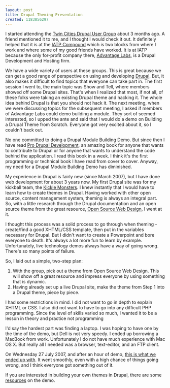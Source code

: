 ```yaml
---
layout: post
title: Drupal Theming Presentation
created: 1183856297
---
```


I started attending the [Twin Cities Drupal User Group](http://groups.drupal.org/twin-cities "Twin Cities Drupal User Group") about 3 months ago. A friend mentioned it to me, and I thought I would check it out. It definitely helped that it is at the [IATP Compound](http://www.iatp.org/ "IATP - Institute for Agriculture and Trade Policy") which is two blocks from where I work and where some of my good friends have worked. It is at IATP because the only for-profit company there, [Advantage Labs](http://www.advantagelabs.com/ "Advantage Labs"), is a Drupal Development and Hosting firm.

We have a wide variety of users at these groups. This is great because we can get a good range of perspective on using and developing [Drupal](http://drupal.org/ "Drupal"). But, it also makes it difficult to find topics that everyone can take part in. The first session I went to, the main topic was Show and Tell, where members showed off some Drupal sites. That's when I realized that most, if not all, of these folks were taking an existing Drupal theme and hacking it. The whole idea behind Drupal is that you should not hack it. The next meeting, when we were discussing topics for the subsequent meeting, I asked if members of Advantage Labs could demo building a module. They sort of seemed interested, so I upped the ante and said that I would do a demo on Building a Drupal Theme from Scratch. Everyone got very excited about it, so I couldn't back out.

No one committed to doing a Drupal Module Building Demo. But since then I have read [Pro Drupal Development](http://www.drupalbook.com/ "Pro Drupal Development"), an amazing book for anyone that wants to contribute to Drupal or for anyone that wants to understand the code behind the application. I read this book in a week. I think it's the first programming or technical book I have read from cover to cover. Anyway, my need for a Drupal Module Building Demo has diminished.

My experience in Drupal is fairly new (since March 2007), but I have done web development for about 3 years now. My first Drupal site was for my kickball team, the [Kickle Monsters](http://www.kicklemonsters.com/ "http://www.kicklemonsters.com/"). I knew instantly that I would have to learn how to create themes in Drupal. Having worked with other open source, content management system, theming is always an integral part. So, with a little research through the Drupal documentation and an open source theme from the great resource, [Open Source Web Design](http://www.oswd.org/ "Open Source Web Design"), I went at it.

I thought this process was a solid process to go through when theming - create/find a good XHTML/CSS template, then put in the variables necessary for Drupal. But I didn't want to create a Powerpoint and bore everyone to death. It's always a lot more fun to learn by example. Unfortunately, live technology demos always have a way of going wrong. There's so many points of failure.

So, I laid out a simple, two-step plan:

1. With the group, pick out a theme from Open Source Web Design. This will show off a great resource and impress everyone by using something that is dynamic.
2. Having already set up a live Drupal site, make the theme from Step 1 into a Drupal theme, piece by piece.

I had some restrictions in mind. I did not want to go in depth to explain XHTML or CSS. I also did not want to have to go into any difficult PHP programming. Since the level of skills varied so much, I wanted it to be a lesson in theory and practice not programming

I'd say the hardest part was finding a laptop. I was hoping to have one by the time of the demo, but Dell is not very speedy. I ended up borrowing a MacBook from work. Unfortunately I do not have much experience with Mac OS X. But really all I needed was a browser, text-editor, and an FTP client.

On Wednesday 27 July 2007, and after an hour of demo, [this is what we ended up with](http://demo.alanpalazzolo.com/ "Twin Cities Drupal User Group Theming Demo by Alan Palazzolo"). It went smoothly, even with a high chance of things going wrong, and I think everyone got something out of it.

If you are interested in building your own themes in Drupal, there are some [resources](http://demo.alanpalazzolo.com/?q=node/1 "Drupal Theming Resources") on the demo.

